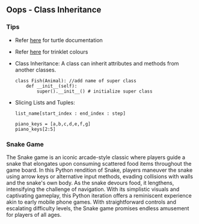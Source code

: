 
## Oops -  Class Inheritance

### Tips
- Refer [here](https://docs.python.org/3/library/turtle.html) for turtle documentation
- Refer [here](https://trinket.io/docs/colors) for trinklet colours
    
- Class Inheritance: A class can inherit attributes and methods from another classes.
    ```
    class Fish(Animal): //add name of super class
        def __init__(self):
            super().__init__() # initialize super class 
    ```
- Slicing Lists and Tuples:

    ```list_name[start_index : end_index : step] ```


    ```
    piano_keys = [a,b,c,d,e,f,g]
    piano_keys[2:5]
    ```

### Snake Game

The Snake game is an iconic arcade-style classic where players guide a snake that elongates upon consuming scattered food items throughout the game board. In this Python rendition of Snake, players maneuver the snake using arrow keys or alternative input methods, evading collisions with walls and the snake's own body. As the snake devours food, it lengthens, intensifying the challenge of navigation. With its simplistic visuals and captivating gameplay, this Python iteration offers a reminiscent experience akin to early mobile phone games. With straightforward controls and escalating difficulty levels, the Snake game promises endless amusement for players of all ages.